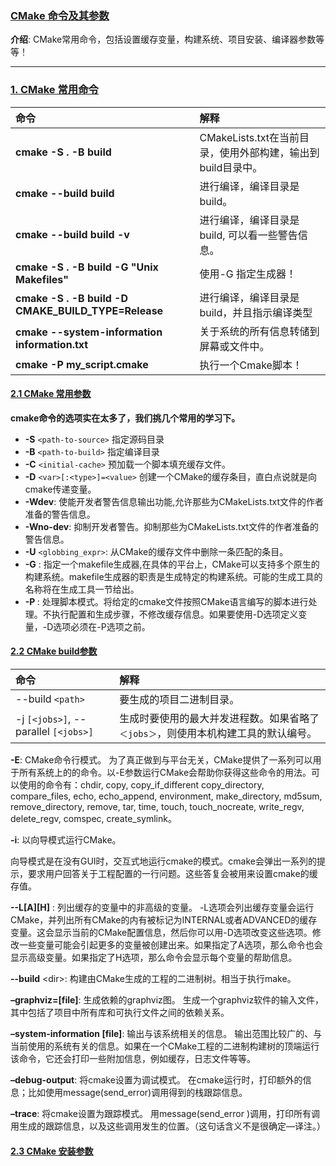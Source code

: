 ### [CMake 命令及其参数](#)

**介绍**: CMake常用命令，包括设置缓存变量，构建系统、项目安装、编译器参数等等！

-----





### [1. CMake 常用命令](#)



|命令|解释|
|:----|:----|
|**cmake -S . -B build**|CMakeLists.txt在当前目录，使用外部构建，输出到build目录中。|
|**cmake --build build**|进行编译，编译目录是build。|
|**cmake --build build -v**|进行编译，编译目录是build, 可以看一些警告信息。|
|**cmake -S . -B build -G "Unix Makefiles"**|使用-G 指定生成器！|
|**cmake -S . -B build -D CMAKE_BUILD_TYPE=Release**|进行编译，编译目录是build，并且指示编译类型|
|**cmake --system-information information.txt**|关于系统的所有信息转储到屏幕或文件中。|
|**cmake -P my_script.cmake**|执行一个Cmake脚本！|



#### [2.1 CMake 常用参数](#)

**cmake命令的选项实在太多了，我们挑几个常用的学习下。**

* **-S** `<path-to-source>` 指定源码目录
* **-B** `<path-to-build>` 指定编译目录
* **-C** `<initial-cache>`  预加载一个脚本填充缓存文件。　　
* **-D** `<var>[:<type>]=<value>` 创建一个CMake的缓存条目，直白点说就是向cmake传递变量。
* **-Wdev**: 使能开发者警告信息输出功能,允许那些为CMakeLists.txt文件的作者准备的警告信息。
* **-Wno-dev**: 抑制开发者警告。抑制那些为CMakeLists.txt文件的作者准备的警告信息。
* **-U** `<globbing_expr>`: 从CMake的缓存文件中删除一条匹配的条目。
* **-G** : 指定一个makefile生成器,在具体的平台上，CMake可以支持多个原生的构建系统。makefile生成器的职责是生成特定的构建系统。可能的生成工具的名称将在生成工具一节给出。
* **-P <file>**: 处理脚本模式。将给定的cmake文件按照CMake语言编写的脚本进行处理。不执行配置和生成步骤，不修改缓存信息。如果要使用-D选项定义变量，-D选项必须在-P选项之前。

#### [2.2 CMake build参数](#)

|命令|解释|
|:----|:----|
|--build `<path>`|要生成的项目二进制目录。|
|-j `[<jobs>]`, --parallel `[<jobs>]`| 生成时要使用的最大并发进程数。如果省略了`＜jobs＞`，则使用本机构建工具的默认编号。 |



**-E**: CMake命令行模式。
为了真正做到与平台无关，CMake提供了一系列可以用于所有系统上的的命令。以-E参数运行CMake会帮助你获得这些命令的用法。可以使用的命令有：chdir, copy, copy_if_different copy_directory, compare_files, echo, echo_append, environment, make_directory, md5sum, remove_directory, remove, tar, time, touch, touch_nocreate, write_regv, delete_regv, comspec, create_symlink。

**-i**: 以向导模式运行CMake。

向导模式是在没有GUI时，交互式地运行cmake的模式。cmake会弹出一系列的提示，要求用户回答关于工程配置的一行问题。这些答复会被用来设置cmake的缓存值。

**--L[A][H]** : 列出缓存的变量中的非高级的变量。
-L选项会列出缓存变量会运行CMake，并列出所有CMake的内有被标记为INTERNAL或者ADVANCED的缓存变量。这会显示当前的CMake配置信息，然后你可以用-D选项改变这些选项。修改一些变量可能会引起更多的变量被创建出来。如果指定了A选项，那么命令也会显示高级变量。如果指定了H选项，那么命令会显示每个变量的帮助信息。

**--build** \<dir\>: 构建由CMake生成的工程的二进制树。相当于执行make。

**–graphviz=[file]**: 生成依赖的graphviz图。
生成一个graphviz软件的输入文件，其中包括了项目中所有库和可执行文件之间的依赖关系。

**–system-information [file]**: 输出与该系统相关的信息。
输出范围比较广的、与当前使用的系统有关的信息。如果在一个CMake工程的二进制构建树的顶端运行该命令，它还会打印一些附加信息，例如缓存，日志文件等等。

**–debug-output**: 将cmake设置为调试模式。
在cmake运行时，打印额外的信息；比如使用message(send_error)调用得到的栈跟踪信息。

**–trace**: 将cmake设置为跟踪模式。
用message(send_error )调用，打印所有调用生成的跟踪信息，以及这些调用发生的位置。（这句话含义不是很确定—译注。）


#### [2.3 CMake 安装参数](#)
